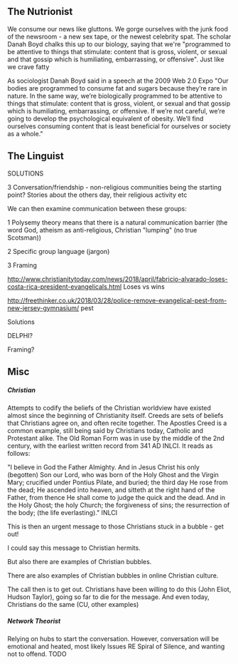 ## The Nutrionist

We consume our news like gluttons. We gorge ourselves with the junk food of the newsroom - a new sex tape, or the newest celebrity spat. The scholar Danah Boyd chalks this up to our biology, saying that we're "programmed to be attentive to things that stimulate: content that is gross, violent, or sexual and that gossip which is humiliating, embarrassing, or offensive". Just like we crave fatty 

As
sociologist Danah Boyd said in a speech at the 2009 Web 2.0 Expo "Our
bodies are programmed to consume fat and sugars because they’re rare in nature.
In the same way, we’re biologically programmed to be attentive to things that
stimulate: content that is gross, violent, or sexual and that gossip which is
humiliating, embarrassing, or offensive. If we’re not careful, we’re going to
develop the psychological equivalent of obesity. We’ll find ourselves consuming
content that is least beneficial for ourselves or society as a whole."

## The Linguist

SOLUTIONS

3	Conversation/friendship - non-religious communities being the starting point? Stories about the others day, their religious activity etc

We can then examine communication between these groups:

1	Polysemy theory means that there is a natural communication barrier (the word God, atheism as anti-religious, Christian "lumping" (no true Scotsman))

2	Specific group language (jargon)

3 Framing

http://www.christianitytoday.com/news/2018/april/fabricio-alvarado-loses-costa-rica-president-evangelicals.html Loses vs wins

http://freethinker.co.uk/2018/03/28/police-remove-evangelical-pest-from-new-jersey-gymnasium/ pest

Solutions

DELPHI?

Framing?

## Misc

##### Christian

Attempts to codify the beliefs of the Christian worldview have existed almost since the beginning of Christianity itself. Creeds are sets of beliefs that Christians agree on, and often recite together. The Apostles Creed is a common example, still being said by Christians today, Catholic and Protestant alike. The Old Roman Form was in use by the middle of the 2nd century, with the earliest written record from 341 AD INLCI. It reads as follows:

"I believe in God the Father Almighty. And in Jesus Christ his only (begotten) Son our Lord, who was born of the Holy Ghost and the Virgin Mary; crucified under Pontius Pilate, and buried; the third day He rose from the dead; He ascended into heaven, and sitteth at the right hand of the Father, from thence He shall come to judge the quick and the dead. And in the Holy Ghost; the holy Church; the forgiveness of sins; the resurrection of the body; (the life everlasting)." INLCI

This is then an urgent message to those Christians stuck in a bubble - get out! 

I could say this message to Christian hermits.

But also there are examples of Christian bubbles. 

There are also examples of Christian bubbles in online Christian culture.

The call then is to get out. Christians have been willing to do this (John Eliot, Hudson Taylor), going so far to die for the message. And even today, Christians do the same (CU, other examples)

##### Network Theorist

Relying on hubs to start the conversation. However, conversation will be emotional and heated, most likely
Issues RE Spiral of Silence, and wanting not to offend.
TODO


